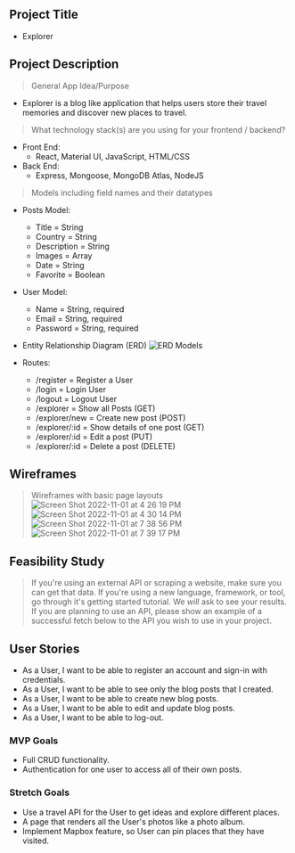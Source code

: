 ## Project Title
- Explorer
## Project Description
> General App Idea/Purpose<br />
- Explorer is a blog like application that helps users store their travel memories and discover new places to travel. 
> What technology stack(s) are you using for your frontend / backend?<br />
- Front End:
   - React, Material UI, JavaScript, HTML/CSS
- Back End:
   -   Express, Mongoose, MongoDB Atlas, NodeJS

> Models including field names and their datatypes<br />
- Posts Model:
   - Title = String
   - Country = String
   - Description = String
   - Images = Array
   - Date = String
   - Favorite = Boolean
  
- User Model:
   - Name = String, required
   - Email = String, required
   - Password = String, required

- Entity Relationship Diagram (ERD)
![ERD Models](https://media.git.generalassemb.ly/user/43459/files/7cc0d9fc-b589-4cd0-9466-48ee14acfe4e)


- Routes:
   - /register = Register a User
   - /login = Login User
   - /logout = Logout User
   - /explorer = Show all Posts (GET)
   - /explorer/new = Create new post (POST)
   - /explorer/:id = Show details of one post (GET)
   - /explorer/:id = Edit a post (PUT)
   - /explorer/:id = Delete a post (DELETE)
  
## Wireframes
> Wireframes with basic page layouts<br />
![Screen Shot 2022-11-01 at 4 26 19 PM](https://media.git.generalassemb.ly/user/43459/files/3824a8e6-005e-47f3-8683-db8357f712af)
![Screen Shot 2022-11-01 at 4 30 14 PM](https://media.git.generalassemb.ly/user/43459/files/975739ec-dacf-4d79-a801-568ea91d9236)
![Screen Shot 2022-11-01 at 7 38 56 PM](https://media.git.generalassemb.ly/user/43459/files/36fa913a-dfe8-486f-9e14-a6c90b340b1b)
![Screen Shot 2022-11-01 at 7 39 17 PM](https://media.git.generalassemb.ly/user/43459/files/68ad6544-7907-4d3a-939d-faa39b4d3b75)



## Feasibility Study
> If you're using an external API or scraping a website, make sure you can get that data. If you're using a new language, framework, or tool, go through it's getting started tutorial. We *will* ask to see your results. If you are planning to use an API, please show an example of a successful fetch below to the API you wish to use in your project.

## User Stories
- As a User, I want to be able to register an account and sign-in with credentials.
- As a User, I want to be able to see only the blog posts that I created.
- As a User, I want to be able to create new blog posts.
- As a User, I want to be able to edit and update blog posts.
- As a User, I want to be able to log-out.

### MVP Goals
- Full CRUD functionality.
-  Authentication for one user to access all of their own posts.

### Stretch Goals
- Use a travel API for the User to get ideas and explore different places.
- A page that renders all the User's photos like a photo album.
- Implement Mapbox feature, so User can pin places that they have visited.
